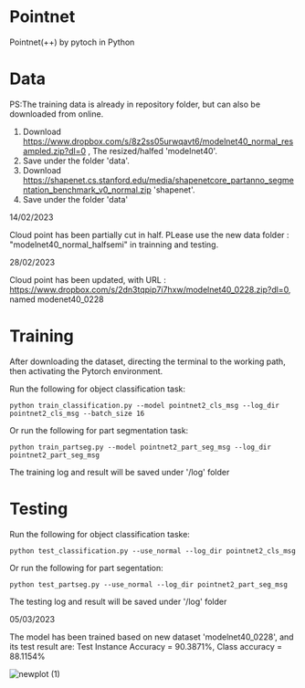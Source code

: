 # Pointnet
Pointnet(++) by pytoch in Python

# Data
PS:The training data is already in repository folder, but can also be downloaded from online.

1. Download https://www.dropbox.com/s/8z2ss05urwqavt6/modelnet40_normal_resampled.zip?dl=0 , The resized/halfed 'modelnet40'.
2. Save under the folder 'data'. 
3. Download https://shapenet.cs.stanford.edu/media/shapenetcore_partanno_segmentation_benchmark_v0_normal.zip 'shapenet'. 
4. Save under the folder 'data'

14/02/2023

Cloud point has been partially cut in half. PLease use the new data folder : "modelnet40_normal_halfsemi" in trainning and testing.

28/02/2023

Cloud point has been updated, with URL : https://www.dropbox.com/s/2dn3tqpip7i7hxw/modelnet40_0228.zip?dl=0, named modenet40_0228
# Training

After downloading the dataset, directing the terminal to the working path, then activating the Pytorch environment. 

Run the following for object classification task:

```
python train_classification.py --model pointnet2_cls_msg --log_dir pointnet2_cls_msg --batch_size 16
```

Or run the following for part segmentation task:
```
python train_partseg.py --model pointnet2_part_seg_msg --log_dir pointnet2_part_seg_msg
```
 

The training log and result will be saved under '/log' folder

# Testing
Run the following for object classification taske:
```
python test_classification.py --use_normal --log_dir pointnet2_cls_msg
``` 


Or run the following for part segentation:
```
python test_partseg.py --use_normal --log_dir pointnet2_part_seg_msg
``` 


The testing log and result will be saved under '/log' folder

05/03/2023

The model has been trained based on new dataset 'modelnet40_0228', and its test result are: Test Instance Accuracy = 90.3871%, Class accuracy = 88.1154%

![newplot (1)](https://user-images.githubusercontent.com/114976583/223768830-d8176cdb-9626-40b5-9d09-b21d3d1d6a53.png)

